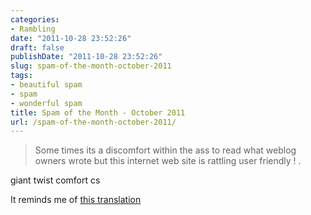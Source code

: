 ```yaml
---
categories:
- Rambling
date: "2011-10-28 23:52:26"
draft: false
publishDate: "2011-10-28 23:52:26"
slug: spam-of-the-month-october-2011
tags:
- beautiful spam
- spam
- wonderful spam
title: Spam of the Month - October 2011
url: /spam-of-the-month-october-2011/
---
```

> Some times its a discomfort within the ass to read what weblog owners
> wrote but this internet web site is rattling user friendly ! .

giant twist comfort cs

It reminds me of [this
translation](//the.geekorium.com.au/2007-07/the-one-where-josh-communicates-with-someone-in-another-language/)